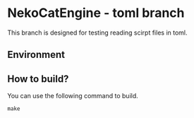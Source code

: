 # NekoCatEngine - toml branch
This branch is designed for testing reading scirpt files in toml.

## Environment
## How to build?
You can use the following command to build.
```
make
```
